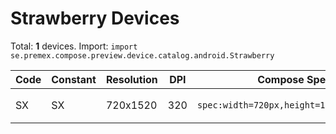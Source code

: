 # Strawberry Devices

Total: **1** devices. Import: `import se.premex.compose.preview.device.catalog.android.Strawberry`

| Code | Constant | Resolution | DPI | Compose Spec | Preview Usage |
|------|----------|------------|-----|-------------|---------------|
| SX | SX | 720x1520 | 320 | `spec:width=720px,height=1520px,dpi=320` | `@Preview(device = Strawberry.SX)` |

<!-- Generated automatically. Do not edit manually. -->
